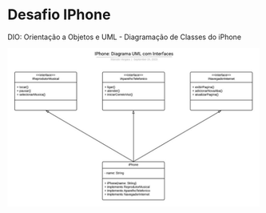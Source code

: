 # Desafio IPhone
DIO: Orientação a Objetos e UML - Diagramação de Classes do iPhone

![](misc/Diagrama_UML_IPhone_2.jpeg)
